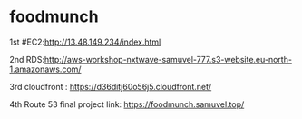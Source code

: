 # foodmunch
1st #EC2:http://13.48.149.234/index.html

2nd RDS:http://aws-workshop-nxtwave-samuvel-777.s3-website.eu-north-1.amazonaws.com/


3rd cloudfront : https://d36ditj60o56j5.cloudfront.net/

4th Route 53 final project link: https://foodmunch.samuvel.top/
